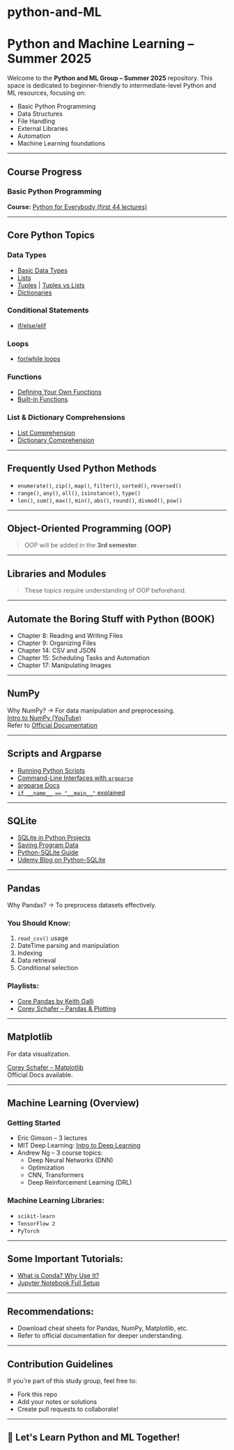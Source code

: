 # python-and-ML
#  Python and Machine Learning – Summer 2025

Welcome to the **Python and ML Group – Summer 2025** repository. This space is dedicated to beginner-friendly to intermediate-level Python and ML resources, focusing on:

- Basic Python Programming  
- Data Structures  
- File Handling  
- External Libraries  
- Automation  
- Machine Learning foundations

---

##  **Course Progress**

### Basic Python Programming

**Course:** [Python for Everybody (first 44 lectures)](https://www.youtube.com/watch?v=UjeNA_JtXME&list=PLlRFEj9H3Oj7Bp8-DfGpfAfDBiblRfl5p)

---

##  **Core Python Topics**

###  Data Types
- [Basic Data Types](https://realpython.com/python-data-types/)
- [Lists](https://realpython.com/python-list/)
- [Tuples](https://realpython.com/python-tuple/) | [Tuples vs Lists](https://realpython.com/python-lists-tuples/)
- [Dictionaries](https://realpython.com/python-dicts/)

###  Conditional Statements
- [if/else/elif](https://realpython.com/python-conditional-statements/)

###  Loops
- [for/while loops](https://realpython.com/python-for-loop/)

###  Functions
- [Defining Your Own Functions](https://realpython.com/defining-your-own-python-function/)
- [Built-in Functions](https://realpython.com/python-built-in-functions/)

###  List & Dictionary Comprehensions
- [List Comprehension](https://realpython.com/list-comprehension-python/)
- [Dictionary Comprehension](https://realpython.com/python-dictionary-comprehension/)

---

##  **Frequently Used Python Methods**
- `enumerate()`, `zip()`, `map()`, `filter()`, `sorted()`, `reversed()`
- `range()`, `any()`, `all()`, `isinstance()`, `type()`
- `len()`, `sum()`, `max()`, `min()`, `abs()`, `round()`, `divmod()`, `pow()`

---

##  **Object-Oriented Programming (OOP)**  
>  OOP will be added in the **3rd semester**.

---

##  **Libraries and Modules**
> These topics require understanding of OOP beforehand.

---

##  Automate the Boring Stuff with Python (BOOK)
- Chapter 8: Reading and Writing Files  
- Chapter 9: Organizing Files  
- Chapter 14: CSV and JSON  
- Chapter 15: Scheduling Tasks and Automation  
- Chapter 17: Manipulating Images  

---

##  **NumPy**
Why NumPy? → For data manipulation and preprocessing.  
 [Intro to NumPy (YouTube)](https://youtu.be/ZB7BZMhfPgk?si=1BV7RyIH_Ufr-slq)  
 Refer to [Official Documentation](https://numpy.org/doc/)

---

##  **Scripts and Argparse**
- [Running Python Scripts](https://realpython.com/run-python-scripts/)
- [Command-Line Interfaces with `argparse`](https://realpython.com/command-line-interfaces-python-argparse/)
- [argparse Docs](https://docs.python.org/3/library/argparse.html#module-argparse)
- [`if __name__ == "__main__"` explained](https://stackoverflow.com/questions/419163/what-does-if-name-main-do)

---

##  **SQLite**
- [SQLite in Python Projects](https://neuralpai.medium.com/using-sqlite-database-in-python-projects-73b4d827f1c4)  
- [Saving Program Data](https://towardsdatascience.com/sqlite-3-using-pythons-sqlite-3-module-to-save-program-data-bc6b34dcc721)  
- [Python-SQLite Guide](https://medium.com/@vaishalisubbaraj/sqlite3-in-python-1339ae053490)  
- [Udemy Blog on Python-SQLite](https://blog.udemy.com/python-sqlite/)

---

##  **Pandas**

Why Pandas? → To preprocess datasets effectively.

### You Should Know:
1. `read_csv()` usage  
2. DateTime parsing and manipulation  
3. Indexing  
4. Data retrieval  
5. Conditional selection

### Playlists:
- [Core Pandas by Keith Galli](https://youtube.com/playlist?list=PL5-da3qGB5ICCsgW1MxlZ0Hq8LL5U3u9y&si=1ywQI9i-23Tf_YWg)  
- [Corey Schafer – Pandas & Plotting](https://youtube.com/playlist?list=PL-osiE80TeTsWmV9i9c58mdDCSskIFdDS&si=9FPb6-FYiZ6V3fNj)

---

##  **Matplotlib**
For data visualization.

 [Corey Schafer – Matplotlib](https://youtube.com/playlist?list=PL-osiE80TeTvipOqomVEeZ1HRrcEvtZB_&si=-xMXNnMdoXz1MDE8)  
 Official Docs available.

---

##  Machine Learning (Overview)

###  Getting Started
- Eric Gimson – 3 lectures  
- MIT Deep Learning: [Intro to Deep Learning](https://introtodeeplearning.com/)  
- Andrew Ng – 3 course topics:
  - Deep Neural Networks (DNN)
  - Optimization
  - CNN, Transformers
  - Deep Reinforcement Learning (DRL)

###  Machine Learning Libraries:
- `scikit-learn`
- `TensorFlow 2`
- `PyTorch`

---

##  Some Important Tutorials:
- [What is Conda? Why Use It?](https://www.youtube.com/watch?v=23aQdrS58e0&t=41s)  
- [Jupyter Notebook Full Setup](https://www.youtube.com/watch?v=HW29067qVWk&t=27s)

---

##  Recommendations:
-  Download cheat sheets for Pandas, NumPy, Matplotlib, etc.
-  Refer to official documentation for deeper understanding.

---

##  Contribution Guidelines
If you're part of this study group, feel free to:
- Fork this repo
- Add your notes or solutions
- Create pull requests to collaborate!

---

## 🙌 Let's Learn Python and ML Together!
